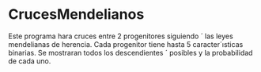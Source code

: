 # CrucesMendelianos
Este programa hara cruces entre 2 progenitores siguiendo ´ las leyes mendelianas de herencia. Cada progenitor tiene hasta 5 caracter´ısticas binarias. Se mostraran todos los descendientes ´ posibles y la probabilidad de cada uno.
